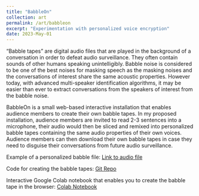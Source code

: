 ```yaml
---
title: "BabbleOn"
collection: art
permalink: /art/babbleon
excerpt: "Experimentation with personalized voice encryption"
date: 2023-May-01
---
```

“Babble tapes” are digital audio files that are played in the background of a conversation in order to defeat audio surveillance. They often contain sounds of other humans speaking unintelligibly. Babble noise is considered to be one of the best noises for masking speech as the masking noises and the conversations of interest share the same acoustic properties. However today, with advanced multi-speaker identification algorithms, it may be easier than ever to extract conversations from the speakers of interest from the babble noise.

BabbleOn is a small web-based interactive installation that enables audience members to create their own babble tapes. In my proposed installation, audience members are invited to read 2-3 sentences into a microphone, their audio would then be sliced and remixed into personalized babble tapes containing the same audio properties of their own voices. Audience members can then download their own babble tapes in case they need to disguise their conversations from future audio surveillance.

Example of a personalized babble file:
[Link to audio file](https://user-images.githubusercontent.com/46301511/235359997-cbb6f3c5-bc9a-4c26-8f53-b22be00055a4.mov)

Code for creating the babble tapes:
[Git Repo](https://github.com/artificialnouveau/babbleon)

Interactive Google Colab notebook that enables you to create the babble tape in the browser:
[Colab Notebook](https://colab.research.google.com/gist/artificialnouveau/23bb1d8aeb10312c7b65cd8e2da68775/babbleonapp.ipynb)
